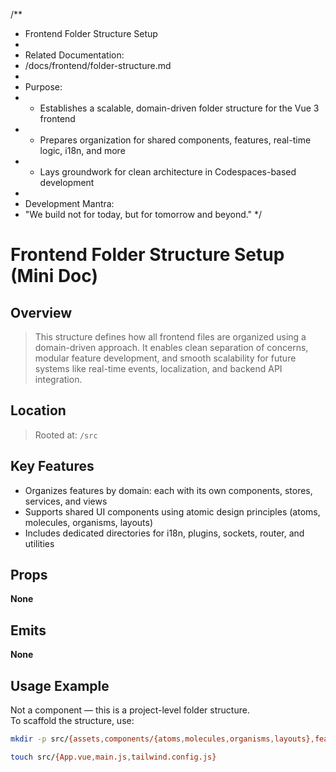 /**
 * Frontend Folder Structure Setup
 * 
 * Related Documentation:
 * /docs/frontend/folder-structure.md
 * 
 * Purpose:
 * - Establishes a scalable, domain-driven folder structure for the Vue 3 frontend
 * - Prepares organization for shared components, features, real-time logic, i18n, and more
 * - Lays groundwork for clean architecture in Codespaces-based development
 * 
 * Development Mantra:
 * "We build not for today, but for tomorrow and beyond."
 */

# Frontend Folder Structure Setup (Mini Doc)

## Overview
> This structure defines how all frontend files are organized using a domain-driven approach. It enables clean separation of concerns, modular feature development, and smooth scalability for future systems like real-time events, localization, and backend API integration.

## Location  
> Rooted at: `/src`

## Key Features
- Organizes features by domain: each with its own components, stores, services, and views
- Supports shared UI components using atomic design principles (atoms, molecules, organisms, layouts)
- Includes dedicated directories for i18n, plugins, sockets, router, and utilities

## Props  
**None**

## Emits  
**None**

## Usage Example  
Not a component — this is a project-level folder structure.  
To scaffold the structure, use:

```bash
mkdir -p src/{assets,components/{atoms,molecules,organisms,layouts},features/{auth/{components,stores,services,views},dashboard/{components,stores,services,views},inventory/{components,stores,services,views},campaigns/{components,stores,services,views}},i18n,router,stores,services,utils,plugins,sockets,views}

touch src/{App.vue,main.js,tailwind.config.js}
